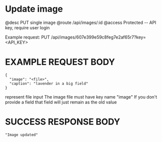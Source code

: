 # Update image
@desc PUT single image
@route /api/images/:id
@access Protected -- API key, require user login

Example request: PUT /api/images/607e399e59c8feg7e2af65r7?key=<API_KEY>

# EXAMPLE REQUEST BODY
```
{
  "image": "<file>",
  "caption": "lavender in a big field"
}
```

<file> represent file input
The image file must have key name "image"
If you don't provide a field that field will just remain as the old value

# SUCCESS RESPONSE BODY
```
"Image updated"
```

